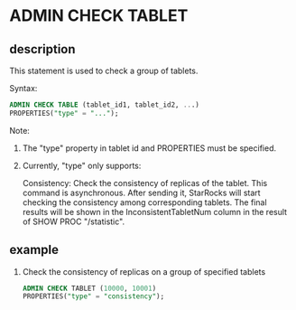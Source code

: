 # ADMIN CHECK TABLET

## description

This statement is used to check a group of tablets.

Syntax:

```sql
ADMIN CHECK TABLE (tablet_id1, tablet_id2, ...)
PROPERTIES("type" = "...");
```

Note:

1. The "type" property in tablet id and PROPERTIES must be specified.

2. Currently, "type" only supports:

   Consistency: Check the consistency of replicas of the tablet. This command is asynchronous. After sending it, StarRocks will start checking the consistency among corresponding tablets. The final results will be shown in the InconsistentTabletNum column in the result of SHOW PROC "/statistic".

## example

1. Check the consistency of replicas on a group of specified tablets

    ```sql
    ADMIN CHECK TABLET (10000, 10001)
    PROPERTIES("type" = "consistency");
    ```
